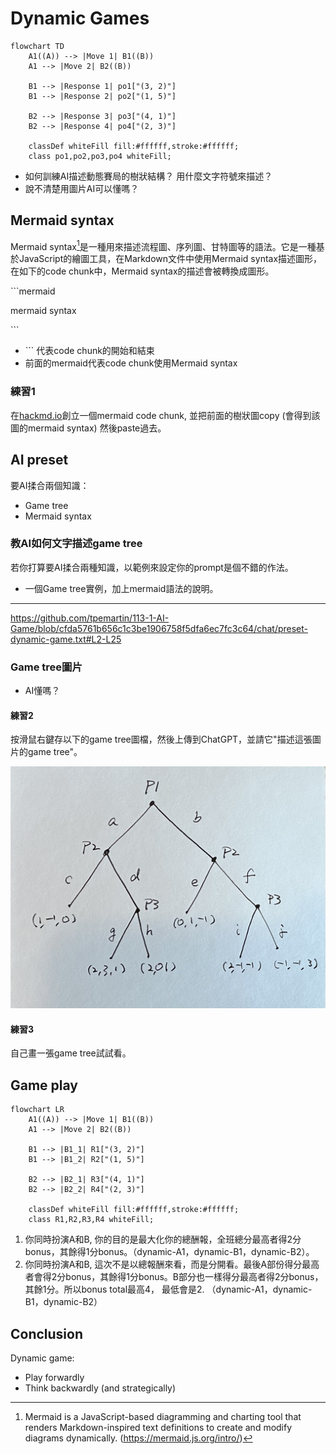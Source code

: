 # Dynamic Games


```mermaid
flowchart TD
    A1((A)) --> |Move 1| B1((B))
    A1 --> |Move 2| B2((B))

    B1 --> |Response 1| po1["(3, 2)"]
    B1 --> |Response 2| po2["(1, 5)"]
    
    B2 --> |Response 3| po3["(4, 1)"]
    B2 --> |Response 4| po4["(2, 3)"]

    classDef whiteFill fill:#ffffff,stroke:#ffffff;
    class po1,po2,po3,po4 whiteFill;
```

  - 如何訓練AI描述動態賽局的樹狀結構？ 用什麼文字符號來描述？  
  - 說不清楚用圖片AI可以懂嗎？  
  
## Mermaid syntax

Mermaid syntax[^1]是一種用來描述流程圖、序列圖、甘特圖等的語法。它是一種基於JavaScript的繪圖工具，在Markdown文件中使用Mermaid syntax描述圖形，在如下的code chunk中，Mermaid syntax的描述會被轉換成圖形。

\`\`\`mermaid  

mermaid syntax  

\`\`\`


  - \`\`\` 代表code chunk的開始和結束  
  - 前面的mermaid代表code chunk使用Mermaid syntax

### 練習1

在[hackmd.io](https://hackmd.io)創立一個mermaid code chunk, 並把前面的樹狀圖copy (會得到該圖的mermaid syntax) 然後paste過去。


## AI preset

要AI揉合兩個知識：  

  - Game tree
  - Mermaid syntax

### 教AI如何文字描述game tree

若你打算要AI揉合兩種知識，以範例來設定你的prompt是個不錯的作法。

  - 一個Game tree實例，加上mermaid語法的說明。

***

<https://github.com/tpemartin/113-1-AI-Game/blob/cfda5761b656c1c3be1906758f5dfa6ec7fc3c64/chat/preset-dynamic-game.txt#L2-L25>


### Game tree圖片

  - AI懂嗎？

#### 練習2

按滑鼠右鍵存以下的game tree圖檔，然後上傳到ChatGPT，並請它"描述這張圖片的game tree"。

![](../img/p1p2p3.jpg)

#### 練習3

自己畫一張game tree試試看。

## Game play


```mermaid
flowchart LR
    A1((A)) --> |Move 1| B1((B))
    A1 --> |Move 2| B2((B))

    B1 --> |B1_1| R1["(3, 2)"]
    B1 --> |B1_2| R2["(1, 5)"]
    
    B2 --> |B2_1| R3["(4, 1)"]
    B2 --> |B2_2| R4["(2, 3)"]

    classDef whiteFill fill:#ffffff,stroke:#ffffff;
    class R1,R2,R3,R4 whiteFill;
```

  1. 你同時扮演A和B, 你的目的是最大化你的總酬報，全班總分最高者得2分bonus，其餘得1分bonus。（dynamic-A1，dynamic-B1，dynamic-B2）。
  2. 你同時扮演A和B, 這次不是以總報酬來看，而是分開看。最後A部份得分最高者會得2分bonus，其餘得1分bonus。B部分也一樣得分最高者得2分bonus，其餘1分。所以bonus total最高4， 最低會是2. （dynamic-A1，dynamic-B1，dynamic-B2）


## Conclusion

Dynamic game:

  - Play forwardly
  - Think backwardly (and strategically)


[^1]: Mermaid is a JavaScript-based diagramming and charting tool that renders Markdown-inspired text definitions to create and modify diagrams dynamically. (<https://mermaid.js.org/intro/>)